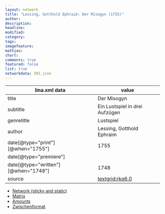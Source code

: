 ```yaml
---
layout: network
title: "Lessing, Gotthold Ephraim: Der Misogyn (1755)"
author:
description:
headline:
modified:
category:
tags:
imagefeature: 
mathjax: 
chart: 
comments: true
featured: false
list: true
networkdata: 391.json
---
```

lina.xml data  | value
------------- | -------------
title|Der Misogyn
subtitle|Ein Lustspiel in drei Aufzügen
genretitle|Lustspiel
author|Lessing, Gotthold Ephraim
date[@type="print"][@when="1755"]|1755
date[@type="premiere"]|
date[@type="written"][@when="1748"]|1748
source|[textgrid:rkq6.0](https://textgridlab.org/1.0/tgcrud-public/rest/textgrid:rkq6.0/data)



* [Network (sticky and static)](/network391)
* [Matrix](/matrix391)
* [Amounts](/amounts391)
* [Zwischenformat](/lina391 )
